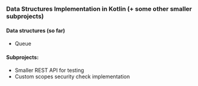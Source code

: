 ### Data Structures Implementation in Kotlin (+ some other smaller subprojects)

#### Data structures (so far)

* Queue


#### Subprojects:

* Smaller REST API for testing
* Custom scopes security check implementation
